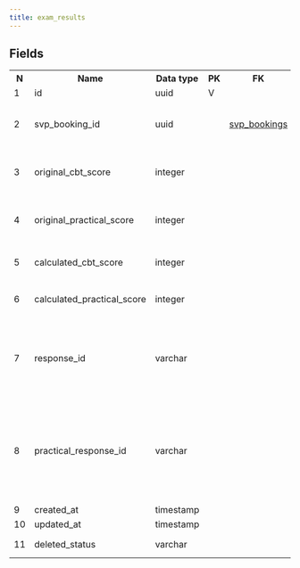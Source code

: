 ```yaml
---
title: exam_results 
---
```


## Fields

<table style="width: 100%">
    <colgroup>
       <col span="1" style="width: 3%;"/>
       <col span="1" style="width: 12%;"/>
       <col span="1" style="width: 10%;"/>
       <col span="1" style="width: 3%;"/>
       <col span="1" style="width: 12%;"/>
       <col span="1" style="width: 60%;"/>
    </colgroup>
  <tr>
    <th>N</th>
    <th>Name</th>
    <th>Data type</th>
    <th>PK</th>
    <th>FK</th>
    <th>Description</th>
  </tr>
<tr><td>1</td><td>id</td><td>uuid</td><td>V</td><td></td><td>Autoincr</td></tr>
<tr><td>2</td><td>svp_booking_id</td><td>uuid</td><td></td><td><a href="svp_bookings.md">svp_bookings</a></td><td>A link with the booking for this exam</td></tr>
<tr><td>3</td><td>original_cbt_score</td><td>integer</td><td></td><td></td><td>CBT score as is, without corrections</td></tr>
<tr><td>4</td><td>original_practical_score</td><td>integer</td><td></td><td></td><td>Practical score as is, without corrections</td></tr>
<tr><td>5</td><td>calculated_cbt_score</td><td>integer</td><td></td><td></td><td>CNT exam score after corrections</td></tr>
<tr><td>6</td><td>calculated_practical_score</td><td>integer</td><td></td><td></td><td>Practical score after corrections</td></tr>
<tr><td>7</td><td>response_id</td><td>varchar</td><td></td><td></td><td>The "identity" value from The Prometric outcome response</td></tr>
<tr><td>8</td><td>practical_response_id</td><td>varchar</td><td></td><td></td><td>The "identity" value from The Prometric outcome response (practical exam)</td></tr>
<tr><td>9</td><td>created_at</td><td>timestamp</td><td></td><td></td><td></td></tr>
<tr><td>10</td><td>updated_at</td><td>timestamp</td><td></td><td></td><td></td></tr>
<tr><td>11</td><td>deleted_status</td><td>varchar</td><td></td><td></td><td>ACTIVE, DELETED</td></tr>

</table>